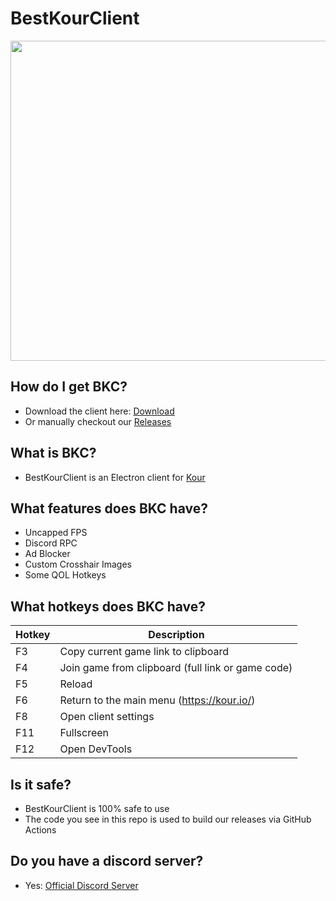 # BestKourClient
<img src="https://github.com/AceSilentKill/BKC/assets/122637621/0fbb4356-8029-437b-add2-f1feb5afb694" style="width:512px;" />

## How do I get BKC?
- Download the client here: [Download](https://acesilentkill.github.io/BKC/)
- Or manually checkout our [Releases](https://github.com/AceSilentKill/BKC/releases)

## What is BKC?
- BestKourClient is an Electron client for [Kour](https://kour.io)

## What features does BKC have?
- Uncapped FPS
- Discord RPC
- Ad Blocker
- Custom Crosshair Images
- Some QOL Hotkeys

## What hotkeys does BKC have?
| Hotkey | Description |
| ------ | ----------- |
| F3 | Copy current game link to clipboard |
| F4 | Join game from clipboard (full link or game code) |
| F5 | Reload |
| F6 | Return to the main menu (https://kour.io/) |
| F8 | Open client settings |
| F11 | Fullscreen |
| F12 | Open DevTools |

## Is it safe?
- BestKourClient is 100% safe to use
- The code you see in this repo is used to build our releases via GitHub Actions

## Do you have a discord server?
- Yes: [Official Discord Server](https://discord.gg/WxJGrgZnZT)
